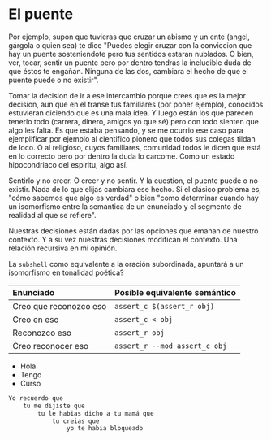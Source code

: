 # El puente

Por ejemplo, supon que tuvieras que cruzar un abismo y un ente (angel,
gárgola o quien sea) te dice "Puedes elegir cruzar con la conviccion
que hay un puente sosteniendote pero tus sentidos estaran nublados. O
bien, ver, tocar, sentir un puente pero por dentro tendras la
ineludible duda de que éstos te engañan. Ninguna de las dos, cambiara
el hecho de que el puente puede o no existir".

Tomar la decision de ir a ese intercambio porque crees que es la mejor
decision, aun que en el transe tus familiares (por poner ejemplo),
conocidos estuvieran diciendo que es una mala idea. Y luego están los
que parecen tenerlo todo (carrera, dinero, amigos yo que sé) pero con
todo sienten que algo les falta. Es que estaba pensando, y se me
ocurrio ese caso para ejemplificar por ejemplo al cientifico pionero
que todos sus colegas tildan de loco. O al religioso, cuyos
familiares, comunidad todos le dicen que está en lo correcto pero por
dentro la duda lo carcome. Como un estado hipocondriaco del espiritu,
algo así.

Sentirlo y no creer. O creer y no sentir. Y la cuestion, el puente
puede o no existir. Nada de lo que elijas cambiara ese hecho. Si el
clásico problema es, "cómo sabemos que algo es verdad" o bien "como
determinar cuando hay un isomorfismo entre la semantica de un
enunciado y el segmento de realidad al que se refiere".

Nuestras decisiones están dadas por las opciones que emanan de nuestro
contexto. Y a  su vez nuestras decisiones modifican el contexto. Una
relación recursiva en mi opinión.

La `subshell` como equivalente a la oración subordinada, apuntará a un
isomorfismo en tonalidad poética?

| Enunciado                 | Posible equivalente semántico |
| :------------------------ | :---------------------------- |
| Creo que reconozco eso    | `assert_c $(assert_r obj)`    |
| Creo en eso               | `assert_c < obj`              |
| Reconozco eso             | `assert_r obj`                |
| Creo reconocer eso        | `assert_r --mod assert_c obj` |

- Hola
- Tengo
- Curso

```txt
Yo recuerdo que
    tu me dijiste que
        tu le habias dicho a tu mamá que
            tu creias que
                yo te habia bloqueado
```
